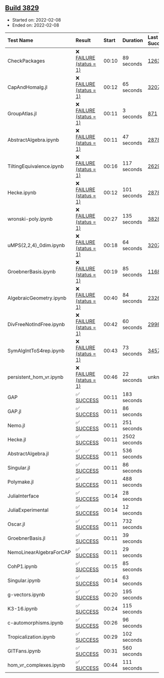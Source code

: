 ## [Build 3829](https://oscarci.mathematik.uni-kl.de/job/oscar-stable/3829/)

* Started on: 2022-02-08
* Ended on: 2022-02-08

| Test Name    | Result | Start | Duration | Last Success | First Failure |
|:-------------|:-------|:------|:---------|:-------------|:--------------|
| CheckPackages | ❌ [FAILURE (status = 1)](https://oscarci.mathematik.uni-kl.de/job/oscar-stable/3829/artifact/logs/build-3829/CheckPackages.log) | 00:10 | 89 seconds | [1263](https://oscarci.mathematik.uni-kl.de/job/oscar-stable/1263/) | [1264](https://oscarci.mathematik.uni-kl.de/job/oscar-stable/1264/) |
| CapAndHomalg.jl | ❌ [FAILURE (status = 1)](https://oscarci.mathematik.uni-kl.de/job/oscar-stable/3829/artifact/logs/build-3829/CapAndHomalg.jl.log) | 00:12 | 65 seconds | [3207](https://oscarci.mathematik.uni-kl.de/job/oscar-stable/3207/) | [3208](https://oscarci.mathematik.uni-kl.de/job/oscar-stable/3208/) |
| GroupAtlas.jl | ❌ [FAILURE (status = 1)](https://oscarci.mathematik.uni-kl.de/job/oscar-stable/3829/artifact/logs/build-3829/GroupAtlas.jl.log) | 00:11 | 3 seconds | [871](https://oscarci.mathematik.uni-kl.de/job/oscar-stable/871/) | [872](https://oscarci.mathematik.uni-kl.de/job/oscar-stable/872/) |
| AbstractAlgebra.ipynb | ❌ [FAILURE (status = 1)](https://oscarci.mathematik.uni-kl.de/job/oscar-stable/3829/artifact/logs/build-3829/AbstractAlgebra.ipynb.log) | 00:11 | 47 seconds | [2878](https://oscarci.mathematik.uni-kl.de/job/oscar-stable/2878/) | [2879](https://oscarci.mathematik.uni-kl.de/job/oscar-stable/2879/) |
| TiltingEquivalence.ipynb | ❌ [FAILURE (status = 1)](https://oscarci.mathematik.uni-kl.de/job/oscar-stable/3829/artifact/logs/build-3829/TiltingEquivalence.ipynb.log) | 00:16 | 117 seconds | [2629](https://oscarci.mathematik.uni-kl.de/job/oscar-stable/2629/) | [2630](https://oscarci.mathematik.uni-kl.de/job/oscar-stable/2630/) |
| Hecke.ipynb | ❌ [FAILURE (status = 1)](https://oscarci.mathematik.uni-kl.de/job/oscar-stable/3829/artifact/logs/build-3829/Hecke.ipynb.log) | 00:12 | 101 seconds | [2878](https://oscarci.mathematik.uni-kl.de/job/oscar-stable/2878/) | [2879](https://oscarci.mathematik.uni-kl.de/job/oscar-stable/2879/) |
| wronski-poly.ipynb | ❌ [FAILURE (status = 1)](https://oscarci.mathematik.uni-kl.de/job/oscar-stable/3829/artifact/logs/build-3829/wronski-poly.ipynb.log) | 00:27 | 135 seconds | [3828](https://oscarci.mathematik.uni-kl.de/job/oscar-stable/3828/) | [3829](https://oscarci.mathematik.uni-kl.de/job/oscar-stable/3829/) |
| uMPS(2,2,4)_0dim.ipynb | ❌ [FAILURE (status = 1)](https://oscarci.mathematik.uni-kl.de/job/oscar-stable/3829/artifact/logs/build-3829/uMPS-2-2-4-_0dim.ipynb.log) | 00:18 | 64 seconds | [3207](https://oscarci.mathematik.uni-kl.de/job/oscar-stable/3207/) | [3208](https://oscarci.mathematik.uni-kl.de/job/oscar-stable/3208/) |
| GroebnerBasis.ipynb | ❌ [FAILURE (status = 1)](https://oscarci.mathematik.uni-kl.de/job/oscar-stable/3829/artifact/logs/build-3829/GroebnerBasis.ipynb.log) | 00:19 | 85 seconds | [1168](https://oscarci.mathematik.uni-kl.de/job/oscar-stable/1168/) | [1169](https://oscarci.mathematik.uni-kl.de/job/oscar-stable/1169/) |
| AlgebraicGeometry.ipynb | ❌ [FAILURE (status = 1)](https://oscarci.mathematik.uni-kl.de/job/oscar-stable/3829/artifact/logs/build-3829/AlgebraicGeometry.ipynb.log) | 00:40 | 84 seconds | [2326](https://oscarci.mathematik.uni-kl.de/job/oscar-stable/2326/) | [2327](https://oscarci.mathematik.uni-kl.de/job/oscar-stable/2327/) |
| DivFreeNotIndFree.ipynb | ❌ [FAILURE (status = 1)](https://oscarci.mathematik.uni-kl.de/job/oscar-stable/3829/artifact/logs/build-3829/DivFreeNotIndFree.ipynb.log) | 00:42 | 60 seconds | [2998](https://oscarci.mathematik.uni-kl.de/job/oscar-stable/2998/) | [2999](https://oscarci.mathematik.uni-kl.de/job/oscar-stable/2999/) |
| SymAlgIntToS4rep.ipynb | ❌ [FAILURE (status = 1)](https://oscarci.mathematik.uni-kl.de/job/oscar-stable/3829/artifact/logs/build-3829/SymAlgIntToS4rep.ipynb.log) | 00:43 | 73 seconds | [3457](https://oscarci.mathematik.uni-kl.de/job/oscar-stable/3457/) | [3458](https://oscarci.mathematik.uni-kl.de/job/oscar-stable/3458/) |
| persistent_hom_vr.ipynb | ❌ [FAILURE (status = 1)](https://oscarci.mathematik.uni-kl.de/job/oscar-stable/3829/artifact/logs/build-3829/persistent_hom_vr.ipynb.log) | 00:46 | 22 seconds | unknown | unknown |
| GAP | ✅ [SUCCESS](https://oscarci.mathematik.uni-kl.de/job/oscar-stable/3829/artifact/logs/build-3829/GAP.log) | 00:11 | 183 seconds |  |  |
| GAP.jl | ✅ [SUCCESS](https://oscarci.mathematik.uni-kl.de/job/oscar-stable/3829/artifact/logs/build-3829/GAP.jl.log) | 00:11 | 86 seconds |  |  |
| Nemo.jl | ✅ [SUCCESS](https://oscarci.mathematik.uni-kl.de/job/oscar-stable/3829/artifact/logs/build-3829/Nemo.jl.log) | 00:11 | 251 seconds |  |  |
| Hecke.jl | ✅ [SUCCESS](https://oscarci.mathematik.uni-kl.de/job/oscar-stable/3829/artifact/logs/build-3829/Hecke.jl.log) | 00:11 | 2502 seconds |  |  |
| AbstractAlgebra.jl | ✅ [SUCCESS](https://oscarci.mathematik.uni-kl.de/job/oscar-stable/3829/artifact/logs/build-3829/AbstractAlgebra.jl.log) | 00:11 | 536 seconds |  |  |
| Singular.jl | ✅ [SUCCESS](https://oscarci.mathematik.uni-kl.de/job/oscar-stable/3829/artifact/logs/build-3829/Singular.jl.log) | 00:11 | 86 seconds |  |  |
| Polymake.jl | ✅ [SUCCESS](https://oscarci.mathematik.uni-kl.de/job/oscar-stable/3829/artifact/logs/build-3829/Polymake.jl.log) | 00:11 | 488 seconds |  |  |
| JuliaInterface | ✅ [SUCCESS](https://oscarci.mathematik.uni-kl.de/job/oscar-stable/3829/artifact/logs/build-3829/JuliaInterface.log) | 00:14 | 28 seconds |  |  |
| JuliaExperimental | ✅ [SUCCESS](https://oscarci.mathematik.uni-kl.de/job/oscar-stable/3829/artifact/logs/build-3829/JuliaExperimental.log) | 00:14 | 12 seconds |  |  |
| Oscar.jl | ✅ [SUCCESS](https://oscarci.mathematik.uni-kl.de/job/oscar-stable/3829/artifact/logs/build-3829/Oscar.jl.log) | 00:11 | 732 seconds |  |  |
| GroebnerBasis.jl | ✅ [SUCCESS](https://oscarci.mathematik.uni-kl.de/job/oscar-stable/3829/artifact/logs/build-3829/GroebnerBasis.jl.log) | 00:11 | 39 seconds |  |  |
| NemoLinearAlgebraForCAP | ✅ [SUCCESS](https://oscarci.mathematik.uni-kl.de/job/oscar-stable/3829/artifact/logs/build-3829/NemoLinearAlgebraForCAP.log) | 00:11 | 29 seconds |  |  |
| CohP1.ipynb | ✅ [SUCCESS](https://oscarci.mathematik.uni-kl.de/job/oscar-stable/3829/artifact/logs/build-3829/CohP1.ipynb.log) | 00:15 | 85 seconds |  |  |
| Singular.ipynb | ✅ [SUCCESS](https://oscarci.mathematik.uni-kl.de/job/oscar-stable/3829/artifact/logs/build-3829/Singular.ipynb.log) | 00:14 | 63 seconds |  |  |
| g-vectors.ipynb | ✅ [SUCCESS](https://oscarci.mathematik.uni-kl.de/job/oscar-stable/3829/artifact/logs/build-3829/g-vectors.ipynb.log) | 00:20 | 195 seconds |  |  |
| K3-16.ipynb | ✅ [SUCCESS](https://oscarci.mathematik.uni-kl.de/job/oscar-stable/3829/artifact/logs/build-3829/K3-16.ipynb.log) | 00:24 | 115 seconds |  |  |
| c-automorphisms.ipynb | ✅ [SUCCESS](https://oscarci.mathematik.uni-kl.de/job/oscar-stable/3829/artifact/logs/build-3829/c-automorphisms.ipynb.log) | 00:26 | 96 seconds |  |  |
| Tropicalization.ipynb | ✅ [SUCCESS](https://oscarci.mathematik.uni-kl.de/job/oscar-stable/3829/artifact/logs/build-3829/Tropicalization.ipynb.log) | 00:29 | 102 seconds |  |  |
| GITFans.ipynb | ✅ [SUCCESS](https://oscarci.mathematik.uni-kl.de/job/oscar-stable/3829/artifact/logs/build-3829/GITFans.ipynb.log) | 00:31 | 560 seconds |  |  |
| hom_vr_complexes.ipynb | ✅ [SUCCESS](https://oscarci.mathematik.uni-kl.de/job/oscar-stable/3829/artifact/logs/build-3829/hom_vr_complexes.ipynb.log) | 00:44 | 111 seconds |  |  |
